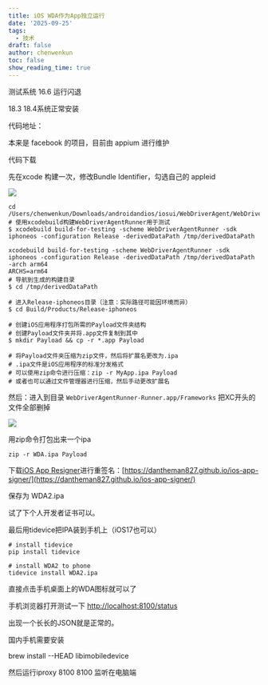 ```yaml
---
title: iOS WDA作为App独立运行
date: '2025-09-25'
tags:
  - 技术
draft: false
author: chenwenkun
toc: false
show_reading_time: true
---
```

测试系统 16.6 运行闪退

18.3 18.4系统正常安装

代码地址：

本来是 facebook 的项目，目前由 appium 进行维护

代码下载

先在xcode 构建一次，修改Bundle Identifier，勾选自己的 appleid

![](https://prod-files-secure.s3.us-west-2.amazonaws.com/c205fb54-92b2-4987-8be3-972b67d27acc/cb756a73-27bc-4b0d-951a-858df3344b59/image.png?X-Amz-Algorithm=AWS4-HMAC-SHA256&X-Amz-Content-Sha256=UNSIGNED-PAYLOAD&X-Amz-Credential=ASIAZI2LB466X2FMYW57%2F20251014%2Fus-west-2%2Fs3%2Faws4_request&X-Amz-Date=20251014T122203Z&X-Amz-Expires=3600&X-Amz-Security-Token=IQoJb3JpZ2luX2VjELT%2F%2F%2F%2F%2F%2F%2F%2F%2F%2FwEaCXVzLXdlc3QtMiJGMEQCIDc9X8E%2BEeSmdSxcCZw5R6bgyAxThKbwwcAQcBZhb2QoAiAOF6WE4KoKAz3yZb7XOqOAKCb%2Bjt1GDJJp9OYMf43Lgyr%2FAwhdEAAaDDYzNzQyMzE4MzgwNSIMRXD%2BqzNeZ3OAm9TEKtwDNJFIzMQT3KUaEBVCTDECjbeM5OmIv%2BSHWBeFkoamClDFFFHnsiMJ6U9FjLv6wx%2Bv5JqdNO49DDfTnDdTWOEcZl4q668n0Xr%2BuI9Z%2FFRinjSaJH9KVL15bpLmeWrPk6YVzdIOYI%2Bqzt3PryAiXXuoohPLMYZo92AR9L3IXDsmLqWh%2BkdMW5tdBSvr4DooLQ1QlyPMNoJ7b4ZK5zpTEMZw5gDWBIbA%2BfqPB9vb99aNfIUtQ%2FIpBsZPHRMFclAlUMzxoURkK0%2FvUfT%2BKddN8gLzk11ymAP9g41GJoirpbkg2GqvRSTtxuvMvb8U0hNpdh8NEuVmfphuV%2B3Iz1K4deRMB6qfwup4Vu7HjTzpdeueS%2FRSdoNPnUeVzly%2B3P2Dc0H5y6fenmM2Axmx2GvEM1JZtfP1n4yAJVQXpFZ0L5ODlc1o3vUmxAgmbpLFN4ZQ3XtZ%2BceOn6I6ogGaigqg%2BnmyEZFzFFhBhERDTKJZQeIxEnGN2kmfvPPctkpP40DPv0O5xcQrDSPC5FPGYTKTw0sOAsmi%2BMPROHWA5J7bGIYsK9EyghhGNszOOBu9dI0qPmmVUCRD8fqvyKbWbL7K9bVEALBlmL7RY28BgodxXoPVSgj2nX53FhMONXBLkbwwweq4xwY6pgEYjzbG9LJG9akhco2Cu7RoWYJfk%2BaP7sIdudp0RJ51R1T3QUvkid9eldlqfeIN85gWdMWRqcvsot57A6%2FkFr%2Bm5Vz2LDAVXrOg%2BFlsQ8kSOu6pJBw8eB7VAekfW6K87ujyhgYQPltLwDalhnC%2BnKuiH8diICRIATq3%2FW9h1NC6wzRmOasvJHPEDu1nleKVvnC8UXKgVnMWxF5izMItREHtEORWX75l&X-Amz-Signature=97725362699fdae627a23cb478d22a9488cd18ee5cfe2fa48808a417c33f9fbb&X-Amz-SignedHeaders=host&x-amz-checksum-mode=ENABLED&x-id=GetObject)

```shell
cd /Users/chenwenkun/Downloads/androidandios/iosui/WebDriverAgent/WebDriverAgent
# 使用xcodebuild构建WebDriverAgentRunner用于测试
$ xcodebuild build-for-testing -scheme WebDriverAgentRunner -sdk iphoneos -configuration Release -derivedDataPath /tmp/derivedDataPath

xcodebuild build-for-testing -scheme WebDriverAgentRunner -sdk iphoneos -configuration Release -derivedDataPath /tmp/derivedDataPath -arch arm64
ARCHS=arm64
# 导航到生成的构建目录
$ cd /tmp/derivedDataPath

# 进入Release-iphoneos目录（注意：实际路径可能因环境而异）
$ cd Build/Products/Release-iphoneos

# 创建iOS应用程序打包所需的Payload文件夹结构
# 创建Payload文件夹并将.app文件复制到其中
$ mkdir Payload && cp -r *.app Payload

# 将Payload文件夹压缩为zip文件，然后将扩展名更改为.ipa
# .ipa文件是iOS应用程序的标准分发格式
# 可以使用zip命令进行压缩：zip -r MyApp.ipa Payload
# 或者也可以通过文件管理器进行压缩，然后手动更改扩展名
```

然后：进入到目录 `WebDriverAgentRunner-Runner.app/Frameworks` 把XC开头的文件全部删掉

![](https://prod-files-secure.s3.us-west-2.amazonaws.com/c205fb54-92b2-4987-8be3-972b67d27acc/358b8d2b-1bfe-4fb9-beb5-83e1de5f201e/image.png?X-Amz-Algorithm=AWS4-HMAC-SHA256&X-Amz-Content-Sha256=UNSIGNED-PAYLOAD&X-Amz-Credential=ASIAZI2LB466X2FMYW57%2F20251014%2Fus-west-2%2Fs3%2Faws4_request&X-Amz-Date=20251014T122203Z&X-Amz-Expires=3600&X-Amz-Security-Token=IQoJb3JpZ2luX2VjELT%2F%2F%2F%2F%2F%2F%2F%2F%2F%2FwEaCXVzLXdlc3QtMiJGMEQCIDc9X8E%2BEeSmdSxcCZw5R6bgyAxThKbwwcAQcBZhb2QoAiAOF6WE4KoKAz3yZb7XOqOAKCb%2Bjt1GDJJp9OYMf43Lgyr%2FAwhdEAAaDDYzNzQyMzE4MzgwNSIMRXD%2BqzNeZ3OAm9TEKtwDNJFIzMQT3KUaEBVCTDECjbeM5OmIv%2BSHWBeFkoamClDFFFHnsiMJ6U9FjLv6wx%2Bv5JqdNO49DDfTnDdTWOEcZl4q668n0Xr%2BuI9Z%2FFRinjSaJH9KVL15bpLmeWrPk6YVzdIOYI%2Bqzt3PryAiXXuoohPLMYZo92AR9L3IXDsmLqWh%2BkdMW5tdBSvr4DooLQ1QlyPMNoJ7b4ZK5zpTEMZw5gDWBIbA%2BfqPB9vb99aNfIUtQ%2FIpBsZPHRMFclAlUMzxoURkK0%2FvUfT%2BKddN8gLzk11ymAP9g41GJoirpbkg2GqvRSTtxuvMvb8U0hNpdh8NEuVmfphuV%2B3Iz1K4deRMB6qfwup4Vu7HjTzpdeueS%2FRSdoNPnUeVzly%2B3P2Dc0H5y6fenmM2Axmx2GvEM1JZtfP1n4yAJVQXpFZ0L5ODlc1o3vUmxAgmbpLFN4ZQ3XtZ%2BceOn6I6ogGaigqg%2BnmyEZFzFFhBhERDTKJZQeIxEnGN2kmfvPPctkpP40DPv0O5xcQrDSPC5FPGYTKTw0sOAsmi%2BMPROHWA5J7bGIYsK9EyghhGNszOOBu9dI0qPmmVUCRD8fqvyKbWbL7K9bVEALBlmL7RY28BgodxXoPVSgj2nX53FhMONXBLkbwwweq4xwY6pgEYjzbG9LJG9akhco2Cu7RoWYJfk%2BaP7sIdudp0RJ51R1T3QUvkid9eldlqfeIN85gWdMWRqcvsot57A6%2FkFr%2Bm5Vz2LDAVXrOg%2BFlsQ8kSOu6pJBw8eB7VAekfW6K87ujyhgYQPltLwDalhnC%2BnKuiH8diICRIATq3%2FW9h1NC6wzRmOasvJHPEDu1nleKVvnC8UXKgVnMWxF5izMItREHtEORWX75l&X-Amz-Signature=4e26da66e6b076d9e1f385ad04630d3e758d06101b403f4829607502d5e0e173&X-Amz-SignedHeaders=host&x-amz-checksum-mode=ENABLED&x-id=GetObject)

用zip命令打包出来一个ipa

```shell
zip -r WDA.ipa Payload
```

下载[iOS App Resigner](https://zhida.zhihu.com/search?content_id=237756070&content_type=Article&match_order=1&q=iOS%20App%20Resigner&zd_token=eyJhbGciOiJIUzI1NiIsInR5cCI6IkpXVCJ9.eyJpc3MiOiJ6aGlkYV9zZXJ2ZXIiLCJleHAiOjE3NDQzNTQ0ODAsInEiOiJpT1MgQXBwIFJlc2lnbmVyIiwiemhpZGFfc291cmNlIjoiZW50aXR5IiwiY29udGVudF9pZCI6MjM3NzU2MDcwLCJjb250ZW50X3R5cGUiOiJBcnRpY2xlIiwibWF0Y2hfb3JkZXIiOjEsInpkX3Rva2VuIjpudWxsfQ.XGwOKX0ujlvhojSuRT3SlA0sDFnQK-FxDJr60CX6YqU&zhida_source=entity)进行重签名：[https://dantheman827.github.io/ios-app-signer/](https://dantheman827.github.io/ios-app-signer/)

保存为 WDA2.ipa

试了下个人开发者证书可以。

最后用tidevice把IPA装到手机上（iOS17也可以）

```shell
# install tidevice
pip install tidevice

# install WDA2 to phone
tidevice install WDA2.ipa
```

直接点击手机桌面上的WDA图标就可以了

手机浏览器打开测试一下 [http://localhost:8100/status](http://localhost:8100/status)

出现一个长长的JSON就是正常的。

国内手机需要安装

brew install --HEAD libimobiledevice

然后运行iproxy 8100 8100 监听在电脑端

